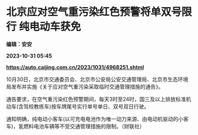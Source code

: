 # 北京应对空气重污染红色预警将单双号限行 纯电动车获免
**编辑：安安**

**2023-10-31 05:45**

**https://auto.caijing.com.cn/2023/1031/4968251.shtml**

10月30日，北京市交通委员会、北京市公安局公安交通管理局、北京市生态环境局发布并实施《关于应对空气重污染采取临时交通管理措施的通告》。

通告要求，在空气重污染红色预警期间，每天3时至24时，国三及以上排放标准机动车(含驾校教练车)按车牌尾号实行单号单日、双号双日行驶。

通知明确，纯电动小客车(以可充电电池作为唯一动力来源、由电动机驱动的小客车)，氢燃料电池车辆等不受交通管理措施的限制。（财联社）